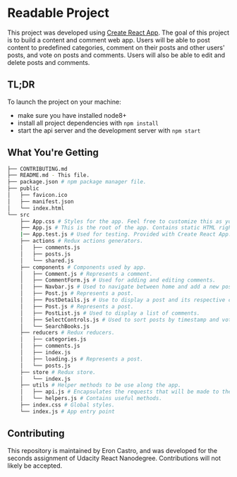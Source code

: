 # Readable Project
This project was developed using [Create React App](https://github.com/facebook/create-react-app).
The goal of this project is to build a content and comment web app. Users will be able to post content to predefined categories, comment on their posts and other users' posts, and vote on posts and comments. Users will also be able to edit and delete posts and comments.

## TL;DR

To launch the project on your machine:

* make sure you have installed node8+
* install all project dependencies with `npm install`
* start the api server and the development server with `npm start`

## What You're Getting
```bash
├── CONTRIBUTING.md
├── README.md - This file.
├── package.json # npm package manager file.
├── public
│   ├── favicon.ico
│   ├── manifest.json
│   └── index.html
└── src
    ├── App.css # Styles for the app. Feel free to customize this as you desire.
    ├── App.js # This is the root of the app. Contains static HTML right now.
    |── App.test.js # Used for testing. Provided with Create React App.
    ├── actions # Redux actions generators.
    │   ├── comments.js
    │   ├── posts.js
    │   └── shared.js
    ├── components # Components used by app.
    │   ├── Comment.js # Represents a comment.
    │   ├── CommentForm.js # Used for adding and editing comments.
    │   ├── Navbar.js # Used to navigate between home and add a new post views.
    │   ├── Post.js # Represents a post.
    │   ├── PostDetails.js # Use to display a post and its respective comments.
    │   ├── Post.js # Represents a post.
    │   ├── PostList.js # Used to display a list of comments.
    │   ├── SelectControls.js # Used to sort posts by timestamp and vote score.
    │   └── SearchBooks.js
    ├── reducers # Redux reducers.
    │   ├── categories.js
    │   ├── comments.js
    │   ├── index.js
    │   ├── loading.js # Represents a post.
    │   └── posts.js
    ├── store # Redux store.
    │   └── index.js
    ├── utils # Helper methods to be use along the app.
    │   ├── api.js # Encapsulates the requests that will be made to the api server.
    │   └── helpers.js # Contains useful methods.
    ├── index.css # Global styles.
    └── index.js # App entry point
```


## Contributing

This repository is maintained by Eron Castro, and was developed for the seconds assignment of Udacity React Nanodegree. Contributions will not likely be accepted.
